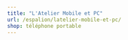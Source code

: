 ```yaml
---
title: "L'Atelier Mobile et PC"
url: /espalion/latelier-mobile-et-pc/
shop: téléphone portable
---
```

